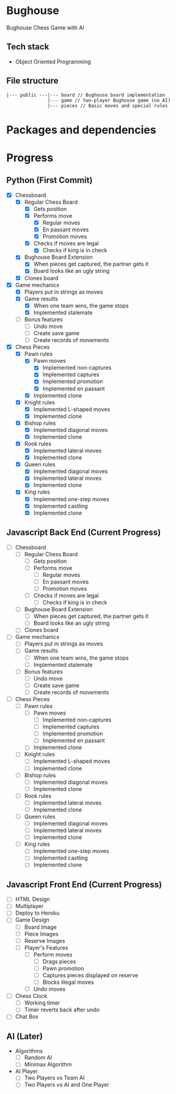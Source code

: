 # Bughouse
Bughouse Chess Game with AI
## Tech stack
- Object Oriented Programming

## File structure
```
|--- public ---|--- board // Bughouse board implementation
               |--- game // two-player Bughouse game (no AI)
               |--- pieces // Basic moves and special rules
```

# Packages and dependencies

# Progress
## Python (First Commit)
- [x] Chessboard
  - [x] Regular Chess Board
    - [x] Gets position
    - [x] Performs move
      - [x] Regular moves
      - [x] En passant moves
      - [x] Promotion moves
    - [x] Checks if moves are legal
      - [x] Checks if king is in check
  - [x] Bughouse Board Extension
    - [x] When pieces get captured, the partner gets it
    - [x] Board looks like an ugly string
  - [x] Clones board
- [x] Game mechanics
  - [x] Players put in strings as moves
  - [x] Game results
    - [x] When one team wins, the game stops
    - [x] Implemented stalemate
  - [ ] Bonus features
    - [ ] Undo move
    - [ ] Create save game
    - [ ] Create records of movements
- [x] Chess Pieces
  - [x] Pawn rules
    - [x] Pawn moves
      - [x] Implemented non-captures
      - [x] Implemented captures
      - [x] Implemented promotion
      - [x] Implemented en passant
    - [x] Implemented clone
  - [x] Knight rules
    - [x] Implemented L-shaped moves
    - [x] Implemented clone
  - [x] Bishop rules
    - [x] Implemented diagonal moves
    - [x] Implemented clone
  - [x] Rook rules
    - [x] Implemented lateral moves
    - [x] Implemented clone
  - [x] Queen rules
    - [x] Implemented diagonal moves
    - [x] Implemented lateral moves
    - [x] Implemented clone
  - [x] King rules 
    - [x] Implemented one-step moves
    - [x] Implemented castling
    - [x] Implemented clone

## Javascript Back End (Current Progress)
- [ ] Chessboard
  - [ ] Regular Chess Board
    - [ ] Gets position
    - [ ] Performs move
      - [ ] Regular moves
      - [ ] En passant moves
      - [ ] Promotion moves
    - [ ] Checks if moves are legal
      - [ ] Checks if king is in check
  - [ ] Bughouse Board Extension
    - [ ] When pieces get captured, the partner gets it
    - [ ] Board looks like an ugly string
  - [ ] Clones board
- [ ] Game mechanics
  - [ ] Players put in strings as moves
  - [ ] Game results
    - [ ] When one team wins, the game stops
    - [ ] Implemented stalemate
  - [ ] Bonus features
    - [ ] Undo move
    - [ ] Create save game
    - [ ] Create records of movements
- [ ] Chess Pieces
  - [ ] Pawn rules
    - [ ] Pawn moves
      - [ ] Implemented non-captures
      - [ ] Implemented captures
      - [ ] Implemented promotion
      - [ ] Implemented en passant
    - [ ] Implemented clone
  - [ ] Knight rules
    - [ ] Implemented L-shaped moves
    - [ ] Implemented clone
  - [ ] Bishop rules
    - [ ] Implemented diagonal moves
    - [ ] Implemented clone
  - [ ] Rook rules
    - [ ] Implemented lateral moves
    - [ ] Implemented clone
  - [ ] Queen rules
    - [ ] Implemented diagonal moves
    - [ ] Implemented lateral moves
    - [ ] Implemented clone
  - [ ] King rules 
    - [ ] Implemented one-step moves
    - [ ] Implemented castling
    - [ ] Implemented clone

## Javascript Front End (Current Progress)
- [ ] HTML Design
- [ ] Multiplayer
- [ ] Deploy to Heroku
- [ ] Game Design
  - [ ] Board Image 
  - [ ] Piece Images
  - [ ] Reserve Images
  - [ ] Player's Features
    - [ ] Perform moves
      - [ ] Drags pieces
      - [ ] Pawn promotion
      - [ ] Captures pieces displayed on reserve
      - [ ] Blocks illegal moves
    - [ ] Undo moves
- [ ] Chess Clock
  - [ ] Working timer
  - [ ] Timer reverts back after undo
- [ ] Chat Box

## AI (Later)
- Algorithms
  - [ ] Random AI
  - [ ] Minimax Algorithm
- AI Player
  - [ ] Two Players vs Team AI
  - [ ] Two Players vs AI and One Player